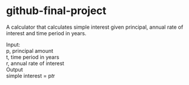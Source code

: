 # github-final-project
A calculator that calculates simple interest given principal, annual rate of interest and time period in years.<br />

Input: <br />
   p, principal amount <br />
   t, time period in years <br />
   r, annual rate of interest <br />
Output <br />
   simple interest = p*t*r <br />
